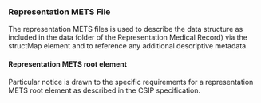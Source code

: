 ### Representation METS File

The representation METS files is used to describe the data structure as included in the data folder of the Representation  Medical Record) via the structMap element and to reference any additional descriptive metadata.

#### Representation METS root element

Particular notice is drawn to the specific requirements for a representation METS root element as described in the CSIP specification.
